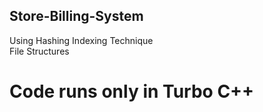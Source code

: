 ## Store-Billing-System

Using Hashing Indexing Technique <br>
File Structures
<br>
# Code runs only in Turbo C++
